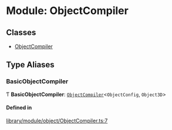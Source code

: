 # Module: ObjectCompiler

## Classes

- [ObjectCompiler](../classes/ObjectCompiler.ObjectCompiler.md)

## Type Aliases

### BasicObjectCompiler

Ƭ **BasicObjectCompiler**: [`ObjectCompiler`](../classes/ObjectCompiler.ObjectCompiler.md)<`ObjectConfig`, `Object3D`\>

#### Defined in

[library/module/object/ObjectCompiler.ts:7](https://github.com/Shiotsukikaedesari/vis-three/blob/915cd5ad/packages/library/module/object/ObjectCompiler.ts#L7)
